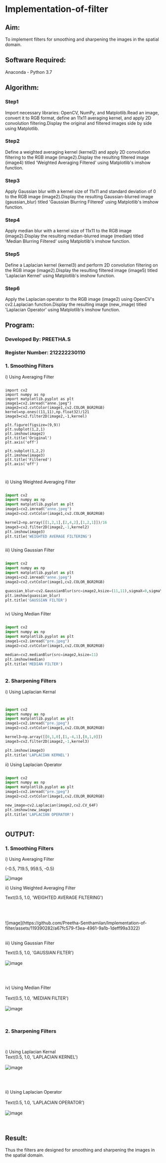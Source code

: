 # Implementation-of-filter
## Aim:
To implement filters for smoothing and sharpening the images in the spatial domain.

## Software Required:
Anaconda - Python 3.7

## Algorithm:
### Step1

Import necessary libraries: OpenCV, NumPy, and Matplotlib.Read an image, convert it to RGB format, define an 11x11 averaging kernel, and apply 2D convolution filtering.Display the original and filtered images side by side using Matplotlib.

### Step2

Define a weighted averaging kernel (kernel2) and apply 2D convolution filtering to the RGB image (image2).Display the resulting filtered image (image4) titled 'Weighted Averaging Filtered' using Matplotlib's imshow function.

### Step3

Apply Gaussian blur with a kernel size of 11x11 and standard deviation of 0 to the RGB image (image2).Display the resulting Gaussian-blurred image (gaussian_blur) titled 'Gaussian Blurring Filtered' using Matplotlib's imshow function.

### Step4

Apply median blur with a kernel size of 11x11 to the RGB image (image2).Display the resulting median-blurred image (median) titled 'Median Blurring Filtered' using Matplotlib's imshow function.

### Step5

Define a Laplacian kernel (kernel3) and perform 2D convolution filtering on the RGB image (image2).Display the resulting filtered image (image5) titled 'Laplacian Kernel' using Matplotlib's imshow function.

### Step6

Apply the Laplacian operator to the RGB image (image2) using OpenCV's cv2.Laplacian function.Display the resulting image (new_image) titled 'Laplacian Operator' using Matplotlib's imshow function.


## Program:
### Developed By: PREETHA.S
### Register Number: 212222230110

### 1. Smoothing Filters

i) Using Averaging Filter
```

import cv2
import numpy as np
import matplotlib.pyplot as plt
image1=cv2.imread("anne.jpeg")
image2=cv2.cvtColor(image1,cv2.COLOR_BGR2RGB)
kernel=np.ones((11,11),np.float32)/121
image3=cv2.filter2D(image2,-1,kernel)

plt.figure(figsize=(9,9))
plt.subplot(1,2,1)
plt.imshow(image2)
plt.title('Original')
plt.axis('off')

plt.subplot(1,2,2)
plt.imshow(image3)
plt.title('Filtered')
plt.axis('off')



```
ii) Using Weighted Averaging Filter
```Python

import cv2
import numpy as np
import matplotlib.pyplot as plt
image1=cv2.imread("anne.jpeg")
image2=cv2.cvtColor(image1,cv2.COLOR_BGR2RGB)

kernel2=np.array([[1,2,1],[2,4,2],[1,2,1]])/16
image3=cv2.filter2D(image2,-1,kernel2)
plt.imshow(image3)
plt.title('WEIGHTED AVERAGE FILTERING')



```
iii) Using Gaussian Filter
```Python

import cv2
import numpy as np
import matplotlib.pyplot as plt
image1=cv2.imread("anne.jpeg")
image2=cv2.cvtColor(image1,cv2.COLOR_BGR2RGB)

guassian_blur=cv2.GaussianBlur(src=image2,ksize=(11,11),sigmaX=0,sigmaY=0)
plt.imshow(guassian_blur)
plt.title('GAUSSIAN FILTER')



```

iv) Using Median Filter
```Python

import cv2
import numpy as np
import matplotlib.pyplot as plt
image1=cv2.imread("pre.jpeg")
image2=cv2.cvtColor(image1,cv2.COLOR_BGR2RGB)

median=cv2.medianBlur(src=image2,ksize=11)
plt.imshow(median)
plt.title('MEDIAN FILTER')



```

### 2. Sharpening Filters
i) Using Laplacian Kernal
```Python


import cv2
import numpy as np
import matplotlib.pyplot as plt
image1=cv2.imread("pre.jpeg")
image2=cv2.cvtColor(image1,cv2.COLOR_BGR2RGB)

kernel3=np.array([[0,1,0],[1,-4,1],[0,1,0]])
image3=cv2.filter2D(image2,-1,kernel3)

plt.imshow(image3)
plt.title('LAPLACIAN KERNEL')


```
ii) Using Laplacian Operator
```Python

import cv2
import numpy as np
import matplotlib.pyplot as plt
image1=cv2.imread("pre.jpeg")
image2=cv2.cvtColor(image1,cv2.COLOR_BGR2RGB)

new_image=cv2.Laplacian(image2,cv2.CV_64F)
plt.imshow(new_image)
plt.title('LAPLACIAN OPERATOR')



```

## OUTPUT:
### 1. Smoothing Filters

i) Using Averaging Filter

(-0.5, 719.5, 959.5, -0.5)

![image](https://github.com/Preetha-Senthamilan/Implementation-of-filter/assets/119390282/7ea3087c-b64e-43bf-ab60-7db2a1c6cb0b)

ii) Using Weighted Averaging Filter

Text(0.5, 1.0, 'WEIGHTED AVERAGE FILTERING')

</br>
</br>
</br>![image](https://github.com/Preetha-Senthamilan/Implementation-of-filter/assets/119390282/a67fc579-f3ea-4961-9a1b-1deff99a3322)

</br>
</br>

iii) Using Gaussian Filter

Text(0.5, 1.0, 'GAUSSIAN FILTER')
</br>
</br>![image](https://github.com/Preetha-Senthamilan/Implementation-of-filter/assets/119390282/3c79207c-44a4-47d3-ac5c-c63bba159da6)

</br>
</br>

iv) Using Median Filter
</br>
</br>Text(0.5, 1.0, 'MEDIAN FILTER')
</br>
</br>![image](https://github.com/Preetha-Senthamilan/Implementation-of-filter/assets/119390282/7e7ded21-11ed-4988-ac0d-00aeb2a45e5d)

</br>

### 2. Sharpening Filters
</br>

i) Using Laplacian Kernal
</br>
Text(0.5, 1.0, 'LAPLACIAN KERNEL')
</br>
</br>![image](https://github.com/Preetha-Senthamilan/Implementation-of-filter/assets/119390282/4a4f58e2-2a1d-4727-ae71-c27607cc8afd)

</br>
</br>

ii) Using Laplacian Operator
</br>
</br>Text(0.5, 1.0, 'LAPLACIAN OPERATOR')
</br>
</br>![image](https://github.com/Preetha-Senthamilan/Implementation-of-filter/assets/119390282/9d7474ac-512d-4235-9e5f-6dbeb90ec7e4)

</br>

## Result:
Thus the filters are designed for smoothing and sharpening the images in the spatial domain.
